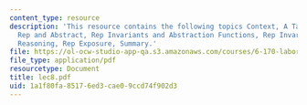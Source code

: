 ```yaml
---
content_type: resource
description: 'This resource contains the following topics Context, A Tale of Two Spaces:
  Rep and Abstract, Rep Invariants and Abstraction Functions, Rep Invariants for Modular
  Reasoning, Rep Exposure, Summary.'
file: https://ol-ocw-studio-app-qa.s3.amazonaws.com/courses/6-170-laboratory-in-software-engineering-fall-2005/1a1f80fa85176ed3cae09ccd74f902d3_lec8.pdf
file_type: application/pdf
resourcetype: Document
title: lec8.pdf
uid: 1a1f80fa-8517-6ed3-cae0-9ccd74f902d3
---
```

